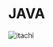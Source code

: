 # JAVA
  ![itachi](https://user-images.githubusercontent.com/50115378/120622892-d85e9c80-c47c-11eb-8983-0c6b37f199f7.gif)



